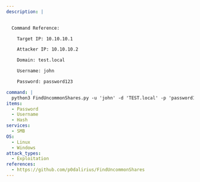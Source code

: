 ```yaml
---
description: |
  

  Command Reference:

  	Target IP: 10.10.10.1

  	Attacker IP: 10.10.10.2

  	Domain: test.local

  	Username: john

  	Password: password123

command: |
  python3 FindUncommonShares.py -u 'john' -d 'TEST.local' -p 'password123' --dc-ip 10.10.10.1
items:
  - Password
  - Username
  - Hash
services:
  - SMB
OS:
  - Linux
  - Windows
attack_types:
  - Exploitation
references:
  - https://github.com/p0dalirius/FindUncommonShares
---
```

